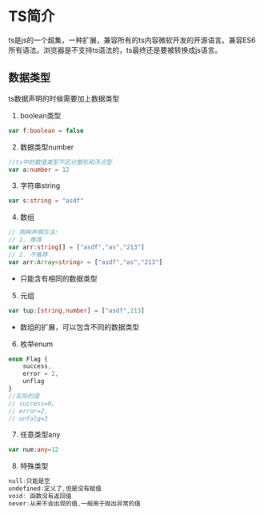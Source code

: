 # TS简介

ts是js的一个超集，一种扩展，兼容所有的ts内容微软开发的开源语言。兼容ES6所有语法。浏览器是不支持ts语法的，ts最终还是要被转换成js语言。

## 数据类型

ts数据声明的时候需要加上数据类型

1. boolean类型
```ts
var f:boolean = false
```
2. 数据类型number
```ts
//ts中的数值类型不区分整形和浮点型
var a:number = 12
```
3. 字符串string
```ts
var s:string = "asdf"
```
4. 数组
```ts
// 两种声明方法:
// 1. 推荐
var arr:string[] = ["asdf","as","213"]
// 2. 不推荐
var arr:Array<string> = ["asdf","as","213"]
```
- 只能含有相同的数据类型
5. 元组
```ts
var tup:[string,number] = ["asdf",213]
```
- 数组的扩展，可以包含不同的数据类型
6. 枚举enum
```ts
enum Flag {
    success,
    error = 2,
    unflag
}
//实际的值
// success=0,
// error=2,
// unfalg=3
```
7. 任意类型any
```ts
var num:any=12
```
8. 特殊类型
```ts
null:只能是空
undefined:定义了,但是没有赋值
void: 函数没有返回值
never:从来不会出现的值,一般用于抛出异常的值
```
